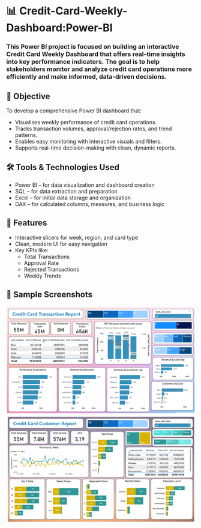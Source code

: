 # 📊 Credit-Card-Weekly-Dashboard:Power-BI
###  This Power BI project is focused on building an interactive Credit Card Weekly Dashboard that offers real-time insights into key performance indicators. The goal is to help stakeholders monitor and analyze credit card operations more efficiently and make informed, data-driven decisions.

## 🎯 Objective
To develop a comprehensive Power BI dashboard that:
- Visualises weekly performance of credit card operations.
- Tracks transaction volumes, approval/rejection rates, and trend patterns.
- Enables easy monitoring with interactive visuals and filters.
- Supports real-time decision-making with clean, dynamic reports.

## 🛠️ Tools & Technologies Used
- Power BI – for data visualization and dashboard creation
- SQL – for data extraction and preparation
- Excel – for initial data storage and organization
- DAX – for calculated columns, measures, and business logic

## 📌 Features
- Interactive slicers for week, region, and card type
- Clean, modern UI for easy navigation
- Key KPIs like:
  - Total Transactions
  - Approval Rate
  - Rejected Transactions
  - Weekly Trends

## 📸 Sample Screenshots
![Final Dashboard](https://github.com/raghav-datas/Credit-Card-Weekly-Dashboard-Power-BI/blob/main/2.0%20Credit%20Card%20Transaction%20Report.png)
![Final Dashboard](https://github.com/raghav-datas/Credit-Card-Weekly-Dashboard-Power-BI/blob/main/3.0%20Credit%20Card%20Customer%20Report.png)
